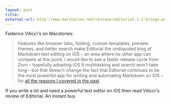 ```yaml
---
layout: post
title: 
external-url: http://www.macstories.net/reviews/editorial-1-2-brings-powerful-new-text-editing-features-more-ios-automation/
---
```


Federico Viticci's on Macstories:

> Features like browser tabs, folding, custom templates, preview themes, and better search make Editorial the undisputed king of Markdown text editing on iOS – an area where no other app can compete at this point. I would like to see a faster release cycle from Zorn – hopefully adopting iOS 9 multitasking and search won't take long – but that doesn't change the fact that Editorial continues to be the most powerful app for writing and automating Markdown on iOS – for [all the reasons I covered in the past](http://www.macstories.net/stories/editorial-for-ipad-review/).

If you write a lot and need a powerful text editor on iOS then read Viticci's review of Editorial. An instant buy.
